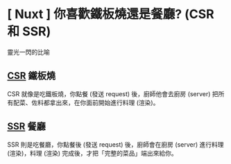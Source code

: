 # \[ Nuxt ] 你喜歡鐵板燒還是餐廳? (CSR 和 SSR)
靈光一閃的比喻

## [CSR](./nuxt_csr.md) 鐵板燒
CSR 就像是吃鐵板燒，你點餐 (發送 request) 後，廚師他會去廚房 (server) 把所有配菜、佐料都拿出來，在你面前開始進行料理 (渲染)。


## [SSR](./nuxt_ssr.md) 餐廳
SSR 則是吃餐廳，你點餐後 (發送 request) 後，廚師會在廚房 (server) 進行料理 (渲染)，料理 (渲染) 完成後，才把「完整的菜品」端出來給你。